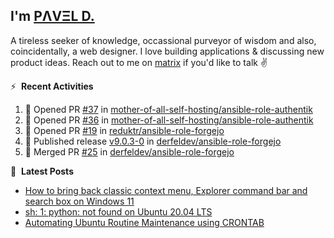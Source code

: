 ## I'm [PΛVΞL D.][homepage]

A tireless seeker of knowledge, occassional purveyor of wisdom and also, coincidentally, a web designer. I love building applications & discussing new product ideas. Reach out to me on [matrix][matrixto] if you'd like to talk ✌️


[homepage]: https://l.dimov.xyz/page?ref=github.com
[matrixto]: https://l.dimov.xyz/matrix?ref=github.com
[github]: https://l.dimov.xyz/github?ref=github.com

:zap: &nbsp;**Recent Activities**
  
<!--START_SECTION:activity-->
1. 💪 Opened PR [#37](https://github.com/mother-of-all-self-hosting/ansible-role-authentik/pull/37) in [mother-of-all-self-hosting/ansible-role-authentik](https://github.com/mother-of-all-self-hosting/ansible-role-authentik)
2. 💪 Opened PR [#36](https://github.com/mother-of-all-self-hosting/ansible-role-authentik/pull/36) in [mother-of-all-self-hosting/ansible-role-authentik](https://github.com/mother-of-all-self-hosting/ansible-role-authentik)
3. 💪 Opened PR [#19](https://github.com/reduktr/ansible-role-forgejo/pull/19) in [reduktr/ansible-role-forgejo](https://github.com/reduktr/ansible-role-forgejo)
4. 🚀 Published release [v9.0.3-0](https://github.com/derfeldev/ansible-role-forgejo/releases/tag/v9.0.3-0) in [derfeldev/ansible-role-forgejo](https://github.com/derfeldev/ansible-role-forgejo)
5. 🎉 Merged PR [#25](https://github.com/derfeldev/ansible-role-forgejo/pull/25) in [derfeldev/ansible-role-forgejo](https://github.com/derfeldev/ansible-role-forgejo)
<!--END_SECTION:activity-->

📑 &nbsp;**Latest Posts**

<!-- DIMOV-POST-LIST:START -->
- [How to bring back classic context menu, Explorer command bar and search box on Windows 11](https://www.dimov.xyz/how-to-bring-back-classic-context-menu-explorer-command-bar-and-search-box-on-windows-11/)
- [sh: 1: python: not found on Ubuntu 20.04 LTS](https://www.dimov.xyz/sh-1-python-not-found/)
- [Automating Ubuntu Routine Maintenance using CRONTAB](https://www.dimov.xyz/automating-ubuntu-routine-maintenance-using-crontab/)
<!-- DIMOV-POST-LIST:END -->
